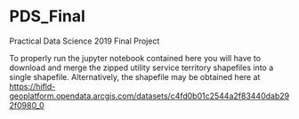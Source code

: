 # PDS_Final
Practical Data Science 2019 Final Project

To properly run the jupyter notebook contained here you will have to download and merge the zipped utility service territory shapefiles into a single shapefile. Alternatively, the shapefile may be obtained here at https://hifld-geoplatform.opendata.arcgis.com/datasets/c4fd0b01c2544a2f83440dab292f0980_0
